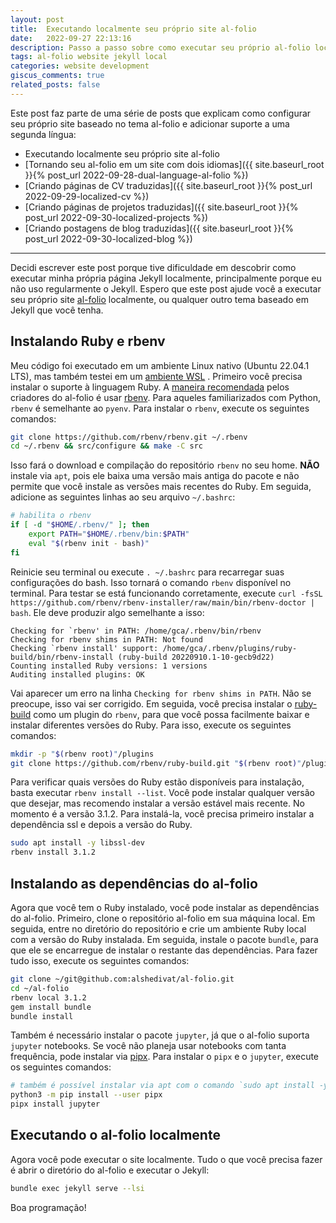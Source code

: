 ```yaml
---
layout: post
title:  Executando localmente seu próprio site al-folio
date:   2022-09-27 22:13:16
description: Passo a passo sobre como executar seu próprio al-folio localmente.
tags: al-folio website jekyll local
categories: website development
giscus_comments: true
related_posts: false
---
```


Este post faz parte de uma série de posts que explicam como configurar seu próprio site baseado no tema al-folio e adicionar suporte a uma segunda língua:

- Executando localmente seu próprio site al-folio
- [Tornando seu al-folio em um site com dois idiomas]({{ site.baseurl_root }}{% post_url 2022-09-28-dual-language-al-folio %})
- [Criando páginas de CV traduzidas]({{ site.baseurl_root }}{% post_url 2022-09-29-localized-cv %})
- [Criando páginas de projetos traduzidas]({{ site.baseurl_root }}{% post_url 2022-09-30-localized-projects %})
- [Criando postagens de blog traduzidas]({{ site.baseurl_root }}{% post_url 2022-09-30-localized-blog %})

---

Decidi escrever este post porque tive dificuldade em descobrir como executar minha própria página Jekyll localmente, principalmente porque eu não uso regularmente o Jekyll. Espero que este post ajude você a executar seu próprio site [al-folio](https://alshedivat.github.io/al-folio/) localmente, ou qualquer outro tema baseado em Jekyll que você tenha.

## Instalando Ruby e rbenv

Meu código foi executado em um ambiente Linux nativo (Ubuntu 22.04.1 LTS), mas também testei em um [ambiente WSL](https://learn.microsoft.com/pt-br/windows/wsl/install) . Primeiro você precisa instalar o suporte à linguagem Ruby. A [maneira recomendada](https://github.com/alshedivat/al-folio#local-setup-standard) pelos criadores do al-folio é usar [rbenv](https://github.com/rbenv/rbenv). Para aqueles familiarizados com Python, `rbenv` é semelhante ao `pyenv`. Para instalar o `rbenv`, execute os seguintes comandos:

```bash
git clone https://github.com/rbenv/rbenv.git ~/.rbenv
cd ~/.rbenv && src/configure && make -C src
```

Isso fará o download e compilação do repositório `rbenv` no seu home. **NÃO** instale via `apt`, pois ele baixa uma versão mais antiga do pacote e não permite que você instale as versões mais recentes do Ruby. Em seguida, adicione as seguintes linhas ao seu arquivo `~/.bashrc`:

```bash
# habilita o rbenv
if [ -d "$HOME/.rbenv/" ]; then
    export PATH="$HOME/.rbenv/bin:$PATH"
    eval "$(rbenv init - bash)"
fi
```

Reinicie seu terminal ou execute `. ~/.bashrc` para recarregar suas configurações do bash. Isso tornará o comando `rbenv` disponível no terminal. Para testar se está funcionando corretamente, execute `curl -fsSL https://github.com/rbenv/rbenv-installer/raw/main/bin/rbenv-doctor | bash`. Ele deve produzir algo semelhante a isso:

```
Checking for `rbenv' in PATH: /home/gca/.rbenv/bin/rbenv
Checking for rbenv shims in PATH: Not found
Checking `rbenv install' support: /home/gca/.rbenv/plugins/ruby-build/bin/rbenv-install (ruby-build 20220910.1-10-gecb9d22)
Counting installed Ruby versions: 1 versions
Auditing installed plugins: OK
```

Vai aparecer um erro na linha `Checking for rbenv shims in PATH`. Não se preocupe, isso vai ser corrigido. Em seguida, você precisa instalar o [ruby-build](https://github.com/rbenv/ruby-build) como um plugin do `rbenv`, para que você possa facilmente baixar e instalar diferentes versões do Ruby. Para isso, execute os seguintes comandos:

```bash
mkdir -p "$(rbenv root)"/plugins
git clone https://github.com/rbenv/ruby-build.git "$(rbenv root)"/plugins/ruby-build
```

Para verificar quais versões do Ruby estão disponíveis para instalação, basta executar `rbenv install --list`. Você pode instalar qualquer versão que desejar, mas recomendo instalar a versão estável mais recente. No momento é a versão 3.1.2. Para instalá-la, você precisa primeiro instalar a dependência ssl e depois a versão do Ruby.

```bash
sudo apt install -y libssl-dev
rbenv install 3.1.2
```

## Instalando as dependências do al-folio

Agora que você tem o Ruby instalado, você pode instalar as dependências do al-folio. Primeiro, clone o repositório al-folio em sua máquina local. Em seguida, entre no diretório do repositório e crie um ambiente Ruby local com a versão do Ruby instalada. Em seguida, instale o pacote `bundle`, para que ele se encarregue de instalar o restante das dependências. Para fazer tudo isso, execute os seguintes comandos:

```bash
git clone ~/git@github.com:alshedivat/al-folio.git
cd ~/al-folio
rbenv local 3.1.2
gem install bundle
bundle install
```

Também é necessário instalar o pacote `jupyter`, já que o al-folio suporta `jupyter` notebooks. Se você não planeja usar notebooks com tanta frequência, pode instalar via [pipx](https://github.com/pypa/pipx). Para instalar o `pipx` e o `jupyter`, execute os seguintes comandos:

```bash
# também é possível instalar via apt com o comando `sudo apt install -y pipx`
python3 -m pip install --user pipx
pipx install jupyter
```

## Executando o al-folio localmente

Agora você pode executar o site localmente. Tudo o que você precisa fazer é abrir o diretório do al-folio e executar o Jekyll:

```bash
bundle exec jekyll serve --lsi
```

Boa programação!